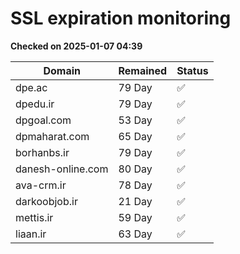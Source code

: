 # SSL expiration monitoring

**Checked on 2025-01-07 04:39**

| Domain | Remained | Status       |
|--------|----------|--------------|
| dpe.ac     | 79 Day   | ✅ |
| dpedu.ir     | 79 Day   | ✅ |
| dpgoal.com     | 53 Day   | ✅ |
| dpmaharat.com     | 65 Day   | ✅ |
| borhanbs.ir     | 79 Day   | ✅ |
| danesh-online.com     | 80 Day   | ✅ |
| ava-crm.ir     | 78 Day   | ✅ |
| darkoobjob.ir     | 21 Day   | ✅ |
| mettis.ir     | 59 Day   | ✅ |
| liaan.ir     | 63 Day   | ✅ |
